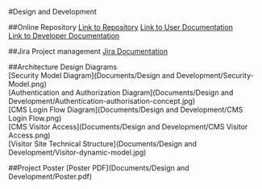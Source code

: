 #Design and Development

##Online Repository
[Link to Repository](https://github.com/Kitsui/AWS-CMS-LAMBDA)
[Link to User Documentation](https://kitsui.github.io/)  
[Link to Developer Documentation](https://github.com/Kitsui/AWS-CMS-LAMBDA/wiki)  

##Jira Project management
[Jira Documentation](https://teamkitsui.atlassian.net/login)  

##Architecture Design Diagrams    
[Security Model Diagram](Documents/Design and Development/Security-Model.png)  
[Authentication and Authorization Diagram](Documents/Design and Development/Authentication-authorisation-concept.jpg)  
[CMS Login Flow Diagram](Documents/Design and Development/CMS Login Flow.png)  
[CMS Visitor Access](Documents/Design and Development/CMS Visitor Access.png)  
[Visitor Site Technical Structure](Documents/Design and Development/Visitor-dynamic-model.jpg)  

##Project Poster
[Poster PDF](Documents/Design and Development/Poster.pdf)  
